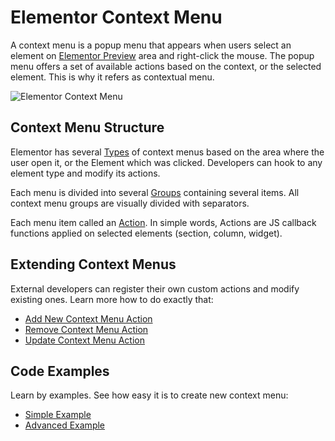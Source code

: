 # Elementor Context Menu

<Badge type="tip" vertical="top" text="Elementor Core" /> <Badge type="warning" vertical="top" text="Basic" />

A context menu is a popup menu that appears when users select an element on [Elementor Preview](/editor/elementor-preview) area and right-click the mouse. The popup menu offers a set of available actions based on the context, or the selected element. This is why it refers as contextual menu.

![Elementor Context Menu](/assets/img/elementor-context-menu.png)

## Context Menu Structure

Elementor has several [Types](./context-menu-types) of context menus based on the area where the user open it, or the Element which was clicked. Developers can hook to any element type and modify its actions.

Each menu is divided into several [Groups](./context-menu-groups) containing several items. All context menu groups are visually divided with separators.

Each menu item called an [Action](./context-menu-actions). In simple words, Actions are JS callback functions applied on selected elements (section, column, widget).

## Extending Context Menus

External developers can register their own custom actions and modify existing ones. Learn more how to do exactly that:

* [Add New Context Menu Action](./add-new-action)
* [Remove Context Menu Action](./remove-action)
* [Update Context Menu Action](./update-action)

## Code Examples

Learn by examples. See how easy it is to create new context menu:

* [Simple Example](./simple-example)
* [Advanced Example](./advanced-example)
